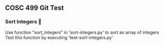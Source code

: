 COSC 499 Git Test
------------------

### Sort Integers 🧙‍
Use function "sort_integers" in 'sort-integers.py' to sort an array of integers
Test this function by executing 'test-sort-integers.py'
